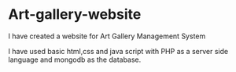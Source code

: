 # Art-gallery-website
I have created a website for Art Gallery Management System


I have used basic html,css and java script with PHP as a server side language and mongodb as the database.
